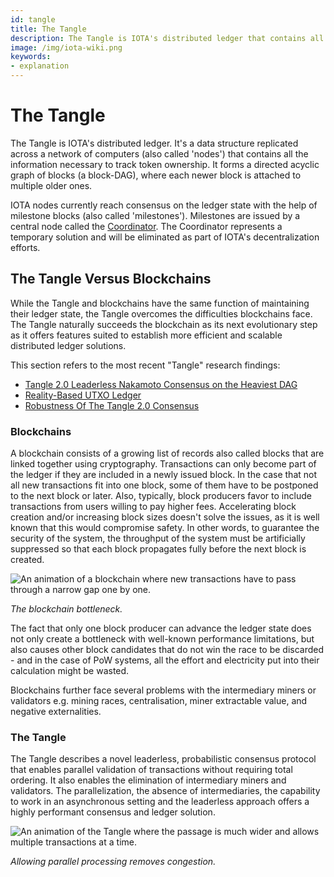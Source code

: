 ```yaml
---
id: tangle
title: The Tangle
description: The Tangle is IOTA's distributed ledger that contains all the information necessary to track token ownership.
image: /img/iota-wiki.png
keywords:
- explanation
---
```


# The Tangle

The Tangle is IOTA's distributed ledger. It's a data structure replicated across a network of computers (also called 'nodes') that contains all the information necessary to track token ownership. It forms a directed acyclic graph of blocks (a block-DAG), where each newer block is attached to multiple older ones.

IOTA nodes currently reach consensus on the ledger state with the help of milestone blocks (also called 'milestones'). Milestones are issued by a central node called the [Coordinator](./coordinator.md). The Coordinator represents a temporary solution and will be eliminated as part of IOTA's decentralization efforts.

## The Tangle Versus Blockchains

While the Tangle and blockchains have the same function of maintaining their ledger state, the Tangle overcomes the difficulties blockchains face.
The Tangle naturally succeeds the blockchain as its next evolutionary step as it offers features suited to establish more efficient and scalable distributed ledger solutions.

This section refers to the most recent "Tangle" research findings:
- [Tangle 2.0 Leaderless Nakamoto Consensus on the Heaviest DAG](https://arxiv.org/abs/2205.02177)
- [Reality-Based UTXO Ledger](https://arxiv.org/abs/2205.01345)
- [Robustness Of The Tangle 2.0 Consensus](https://arxiv.org/abs/2208.08254)

### Blockchains

A blockchain consists of a growing list of records also called blocks that are linked together using cryptography.
Transactions can only become part of the ledger if they are included in a newly issued block.
In the case that not all new transactions fit into one block, some of them have to be postponed to the next block or later.
Also, typically, block producers favor to include transactions from users willing to pay higher fees.
Accelerating block creation and/or increasing block sizes doesn't solve the issues, as it is well known that this would compromise safety. In other words, to guarantee the security of the system, the throughput of the system must be artificially suppressed so that each block propagates fully before the next block is created.

![An animation of a blockchain where new transactions have to pass through a narrow gap one by one.](/img/learn/blockchain-bottleneck.gif 'Click to see the full-sized image.')

_The blockchain bottleneck._

The fact that only one block producer can advance the ledger state does not only create a bottleneck with well-known performance limitations, but also causes other block candidates that do not win the race to be discarded - and in the case of PoW systems, all the effort and electricity put into their calculation might be wasted.

Blockchains further face several problems with the intermediary miners or validators e.g. mining races, centralisation, miner extractable value, and negative externalities.

### The Tangle

The Tangle describes a novel leaderless, probabilistic consensus protocol that enables parallel validation of transactions without requiring total ordering. It also enables the elimination of intermediary miners and validators.
The parallelization, the absence of intermediaries, the capability to work in an asynchronous setting and the leaderless approach offers a highly performant consensus and ledger solution.

![An animation of the Tangle where the passage is much wider and allows multiple transactions at a time.](/img/learn/tangle-bottleneck.gif)

_Allowing parallel processing removes congestion._
